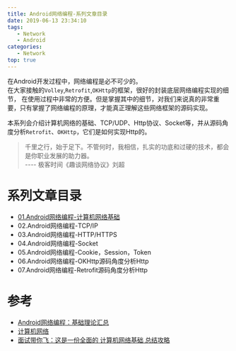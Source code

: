 ```yaml
---
title: Android网络编程-系列文章目录
date: 2019-06-13 23:34:10
tags: 
   - Network
   - Android
categories:
   - Network
top: true
---
```


在Android开发过程中，网络编程是必不可少的。   
在大家接触的`Volley`,`Retrofit`,`OKHttp`的框架，很好的封装底层网络编程实现的细节，
在使用过程中非常的方便。但是掌握其中的细节，对我们来说真的非常重要，只有掌握了网络编程的原理，才能真正理解这些网络框架的源码实现。
<!-- more -->
本系列会介绍计算机网络的基础、TCP/UDP、Http协议、Socket等，并从源码角度分析`Retrofit`、`OKHttp`，它们是如何实现Http的。  
> 千里之行，始于足下。不管何时，我相信，扎实的功底和过硬的技术，都会是你职业发展的助力器。    
>                                            ---- 极客时间《趣谈网络协议》刘超

# 系列文章目录
* [01.Android网络编程-计算机网络基础](/2019/06/13/Network-Basic/)
* 02.Android网络编程-TCP/IP
* 03.Android网络编程-HTTP/HTTPS
* 04.Android网络编程-Socket
* 05.Android网络编程-Cookie，Session，Token
* 06.Android网络编程-OKHttp源码角度分析Http
* 07.Android网络编程-Retrofit源码角度分析Http

# 参考
* [Android网络编程：基础理论汇总](https://juejin.im/post/5a2614b8f265da432652af7d)
* [计算机网络](https://github.com/CyC2018/CS-Notes/blob/master/notes/%E8%AE%A1%E7%AE%97%E6%9C%BA%E7%BD%91%E7%BB%9C%20-%20%E7%9B%AE%E5%BD%95.md)
* [面试带你飞：这是一份全面的 计算机网络基础 总结攻略](https://juejin.im/post/5ad7e6c35188252ebd06acfa)